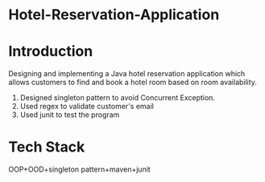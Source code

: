 # Hotel-Reservation-Application
# Introduction

Designing and implementing a Java hotel reservation application which allows customers to find and book a hotel room based on room availability.

1. Designed singleton pattern to avoid Concurrent Exception.
2. Used regex to validate customer's email
3. Used junit to test the program

# Tech Stack

OOP+OOD+singleton pattern+maven+junit
